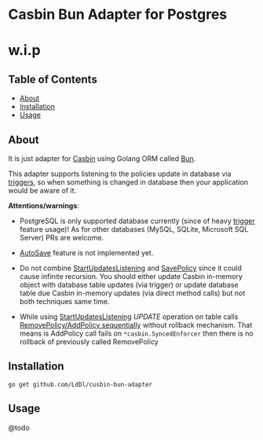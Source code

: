 
# Casbin Bun Adapter for Postgres
# w.i.p

## Table of Contents
- [About](#about)
- [Installation](#installation)
- [Usage](#usage)


## About

It is just adapter for [Casbin](https://casbin.org/) using Golang ORM called [Bun](https://bun.uptrace.dev/).

This adapter supports listening to the policies update in database via [triggers](https://www.postgresql.org/docs/8.1/triggers.html), so when something is changed in database then your application would be aware of it.

__Attentions/warnings__:

- PostgreSQL is only supported database currently (since of heavy [trigger](https://www.postgresql.org/docs/8.1/triggers.html) feature usage)! As for other databases (MySQL, SQLite, Microsoft SQL Server) PRs are welcome.

- [AutoSave](https://casbin.org/docs/adapters/#autosave) feature is not implemented yet.

- Do not combine [StartUpdatesListening](./trigger.go#L103) and [SavePolicy](./adapter.go#L156) since it could cause infinite recursion. You should either update Casbin in-memory object with database table updates (via trigger) or update database table due Casbin in-memory updates (via direct method calls) but not both techniques same time.

- While using [StartUpdatesListening](./trigger.go#L103) _UPDATE_ operation on table calls [RemovePolicy/AddPolicy sequentially](./trigger.go#L186) without rollback mechanism. That means is AddPolicy call fails on `*casbin.SyncedEnforcer` then there is no rollback of previously called RemovePolicy

## Installation
```shell
go get github.com/LdDl/cusbin-bun-adapter
```

## Usage
@todo
